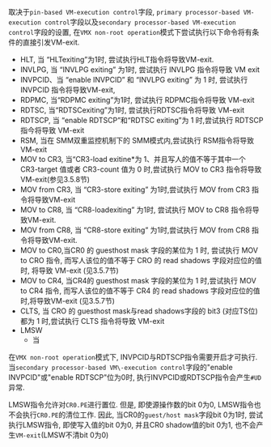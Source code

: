 
取决于`pin-based VM-execution control`字段, `primary processor-based VM-execution control`字段以及`secondary processor-based VM-execution control`字段的设置, 在`VMX non-root operation`模式下尝试执行以下命令将有条件的直接引发VM\-exit.

* HLT, 当 “HLTexiting”为1时, 尝试执行HLT指令将导致VM-exit.
* INVLPG, 当 “INVLPG exiting” 为1时, 尝试执行 INVLPG 指令将导致 VM exit
* INVPCID、当 “enable INVPCID” 和 “INVLPG exiting” 为 1 时, 尝试执行 INVPCID 指令将导致VM-exit,
* RDPMC, 当“RDPMC exiting”为1时, 尝试执行 RDPMC指令将导致 VM-exit
* RDTSC, 当“RDTSCexiting”为1时, 尝试执行RDTSC指令将导致 VM-exit
* RDTSCP, 当 “enable RDTSCP”和“RDTSC exiting”为 1 时,尝试执行 RDTSCP 指今将导致 VM-exit
* RSM, 当在 SMM双重监控机制下的 SMM模式内,尝试执行 RSM指令将导致 VM-exit
* MOV to CR3, 当“CR3-load exitine*为 1、并且写人的值不等于其中一个 CR3-target 值或者 CR3-count 值为 0 时,尝试执行 MOV to CR3 指令将导致 VM-exit(参见3.5.8节)
* MOV from CR3, 当 “CR3-store exiting” 为1时,尝试执行 MOV from CR3 指令将导致VM-exit
* MOV to CR8, 当 “CR8-loadexiting” 为1时, 尝试执行 MOV to CR8 指令将导致VM-exit.
* MOV from CR8, 当 “CR8-store exiting” 为1时,尝试执行 MOV from CR8 指令将导致VM-exit.
* MOV to CR0,当CR0 的 guesthost mask 字段的某位为 1 时, 尝试执行 MOV to CRO 指令, 而写人该位的值不等于 CRO 的 read shadows 字段对应位的值时, 将导致 VM-exit (见3.5.7节)
* MOV to CR4, 当CR4的 guesthost mask 字段的某位为 1 时,尝试执行 MOV to CR4 指令, 而写人该位的值不等于 CR4 的 read shadows 字段对应位的值时,将导致VM-exit (见3.5.7节)
* CLTS, 当 CRO 的 guesthost mask与read shadows字段的 bit3 (对应TS位)都为 1 时,尝试执行 CLTS 指令将导致 VM-exit
* LMSW
  * 当

在`VMX non-root operation`模式下, INVPCID与RDTSCP指令需要开启才可执行. 当`secondary processor-based VM\-execution control`字段的"enable INVPCID"或"enable RDTSCP"位为0时, 执行INVPCID或RDTSCP指令会产生`#UD`异常.

LMSW指令允许对`CR0.PE`进行置位. 但是, 即使源操作数的bit 0为0, LMSW指令也不会执行`CR0.PE`的清位工作. 因此, 当CR0的`guest/host mask`字段bit 0为1时, 尝试执行LMSW指令, 即使写入值的bit 0为0, 并且CR0 shadow值的bit 0为1, 也不会产生`VM-exit`(LMSW不清bit 0为0)
